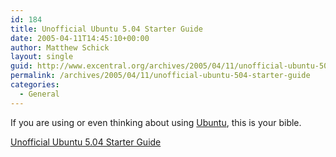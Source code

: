 ```yaml
---
id: 184
title: Unofficial Ubuntu 5.04 Starter Guide
date: 2005-04-11T14:45:10+00:00
author: Matthew Schick
layout: single
guid: http://www.excentral.org/archives/2005/04/11/unofficial-ubuntu-504-starter-guide/
permalink: /archives/2005/04/11/unofficial-ubuntu-504-starter-guide
categories:
  - General
---
```

If you are using or even thinking about using <a href="http://www.ubuntulinux.org/">Ubuntu</a>, this is your bible.

<a href="http://ubuntuguide.org/">Unofficial Ubuntu 5.04 Starter Guide</a>
